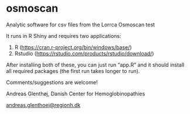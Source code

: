 # osmoscan
Analytic software for csv files from the Lorrca Osmoscan test

It runs in R Shiny and requires two applications:
1) R (https://cran.r-project.org/bin/windows/base/) 
2) Rstudio (https://rstudio.com/products/rstudio/download/) 

After installing both of these, you can just run “app.R” and it should install all required packages (the first run takes longer to run).

Comments/suggestions are welcome!

Andreas Glenthøj, Danish Center for Hemoglobinopathies

andreas.glenthoej@regionh.dk
